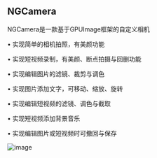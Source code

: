 NGCamera
-------------------------------------
NGCamera是一款基于GPUImage框架的自定义相机

• 实现简单的相机拍照，有美颜功能

• 实现短视频录制，有美颜、断点拍摄与回删功能

• 实现编辑图片的滤镜、裁剪与调色

• 实现图片添加文字，可移动、缩放、旋转

• 实现编辑短视频的滤镜、调色与截取

• 实现短视频添加背景音乐

• 实现编辑图片或短视频时可撤回与保存

 ![image](https://upload-images.jianshu.io/upload_images/3524429-35c2d94aab1a474d.png?imageMogr2/auto-orient/strip|imageView2/2/w/750/format/webp)
 
